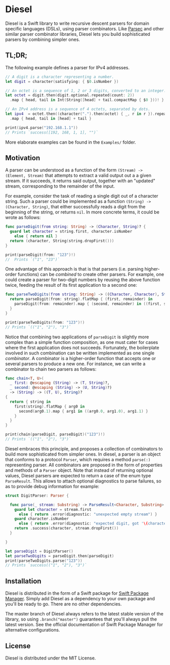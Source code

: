 # Diesel

Diesel is a Swift library to write recursive descent parsers for domain specific languages (DSLs),
using parser combinators.
Like [Parsec](https://hackage.haskell.org/package/parsec) and other similar parser combinator libraries,
Diesel lets you build sophisticated parsers by combining simpler ones.

## TL;DR;

The following example defines a parser for IPv4 addresses.

```swift
// A digit is a character representing a number.
let digit = character(satisfying: { $0.isNumber })

// An octet is a sequence of 1, 2 or 3 digits, converted to an integer.
let octet = digit.then(digit.optional.repeated(count: 2))
  .map { head, tail in Int(String([head] + tail.compactMap { $0 }))! }

// An IPv4 address is a sequence of 4 octets, separated by dots.
let ipv4  = octet.then((character(".").then(octet) { _, r in r }).repeated(count: 3))
  .map { head, tail in [head] + tail }

print(ipv4.parse("192.168.1.1"))
// Prints `success([192, 168, 1, 1], "")`
```

More elaborate examples can be found in the `Examples/` folder.

## Motivation

A parser can be understood as a function of the form `(Stream) -> (Element, Stream)`
that attempts to extract a valid output out a a given stream.
If it succeeds, it returns said output,
together with an "updated" stream, corresponding to the remainder of the input.

For example, consider the task of reading a single digit out of a character string.
Such a parser could be implemented as a function `(String) -> (Character, String)`,
that either successfully reads a digit from the beginning of the string, or returns `nil`.
In more concrete terms, it could be wrote as follows:

```swift
func parseDigit(from string: String) -> (Character, String)? {
  guard let character = string.first, character.isNumber
    else { return nil }
  return (character, String(string.dropFirst()))
}

print(parseDigit(from: "123")!)
//  Prints `("1", "23")`
```

One advantage of this approach is that is that parsers
(i.e. parsing higher-order functions)
can be *combined* to create other parsers.
For example, one could create a parser for two-digit numbers by reusing the above function twice,
feeding the result of its first application to a second one:

```swift
func parseTwoDigits(from string: String) -> ((Character, Character), String)? {
  return parseDigit(from: string).flatMap { (first, remainder) in
    parseDigit(from: remainder).map { (second, remainder) in ((first, second), remainder) }
  }
}

print(parseTwoDigits(from: "123")!)
// Prints `(("1", "2"), "3")`
```

Notice that combining two applications of `parseDigit` is slightly more complex than a simple function composition,
as one must cater for cases where the first application does not succeeds.
Fortunately, the boilerplate involved in such combination can be written implemented as one single *combinator*. A combinator is a higher-order function that accepts one or several parsers to produce a new one.
For instance, we can write a combinator to chain two parsers as follows:

```swift
func chain<T, U>(
  _ first: @escaping (String) -> (T, String)?,
  _ second: @escaping (String) -> (U, String)?)
  -> (String) -> ((T, U), String)?
{
  return { string in
    first(string).flatMap { arg0 in
      second(arg0.1).map { arg1 in ((arg0.0, arg1.0), arg1.1) }
    }
  }
}

print(chain(parseDigit, parseDigit)("123")!)
// Prints `(("1", "2"), "3")`
```

Diesel embraces this principle, and proposes a collection of combinators
to build more sophisticated from simpler ones.
In diesel, a parser is an object that conforms to a protocol `Parser`,
which requires a method `parse(:)` representing parser.
All combinators are proposed in the form of properties and methods of a `Parser` object.
Note that instead of returning optional values,
Diesel parsers are expected to return a case of the enum type `ParseResult`.
This allows to attach optional diagnostics to parse failures,
so as to provide debug information for example:

```swift
struct DigitParser: Parser {

  func parse(_ stream: Substring) -> ParseResult<Character, Substring> {
    guard let character = stream.first
      else { return .error(diagnostic: "unexpected empty stream") }
    guard character.isNumber
      else { return .error(diagnostic: "expected digit, got '\(character)'") }
    return .success(character, stream.dropFirst())
  }

}

let parseDigit = DigitParser()
let parseTwoDigits = parseDigit.then(parseDigit)
print(parseTwoDigits.parse("123"))
// Prints `success(("1", "2"), "3")`
```

## Installation

Diesel is distributed in the form of a Swift package for [Swift Package Manager](https://swift.org/package-manager/).
Simply add Diesel as a dependency to your own package and you'll be ready to go.
There are no other dependencies.

The master branch of Diesel always refers to the latest stable version of the library,
so using `.branch("master")` guarantees that you'll always pull the latest version.
See the official documentation of Swift Package Manager for alternative configurations.

## License

Diesel is distributed under the MIT License.
